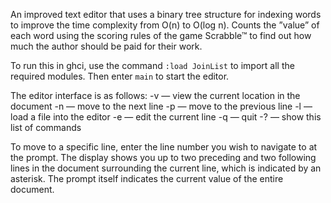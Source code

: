 An improved text editor that uses a binary tree structure for indexing words to improve the time complexity from O(n) to O(log n). Counts the ”value” of each word using the scoring rules of the game Scrabble™ to find out how much the author should be paid for  their work.

To run this in ghci, use the command `:load JoinList` to import all the required modules. Then enter `main` to start the editor.

The editor interface is as follows:
  -v — view the current location in the document
  -n — move to the next line
  -p — move to the previous line
  -l — load a file into the editor
  -e — edit the current line
  -q — quit
  -? — show this list of commands

To move to a specific line, enter the line number you wish to navigate to at the prompt. The display shows you up to two preceding and two following lines in the document surrounding the current line, which is indicated by an asterisk. The prompt itself indicates the current value of the entire document.
